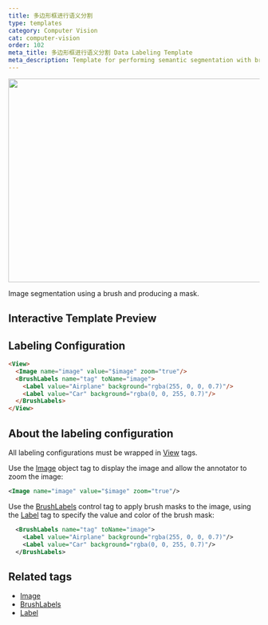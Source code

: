 ```yaml
---
title: 多边形框进行语义分割 
type: templates
category: Computer Vision
cat: computer-vision
order: 102
meta_title: 多边形框进行语义分割 Data Labeling Template
meta_description: Template for performing semantic segmentation with brush masks with Label Studio for your machine learning and data science projects.
---
```


<img src="/images/templates/semantic-segmentation-with-masks.png" alt="" class="gif-border" width="552px" height="408px" />

Image segmentation using a brush and producing a mask.

## Interactive Template Preview

<div id="main-preview"></div>

## Labeling Configuration

```html
<View>
  <Image name="image" value="$image" zoom="true"/>
  <BrushLabels name="tag" toName="image">
    <Label value="Airplane" background="rgba(255, 0, 0, 0.7)"/>
    <Label value="Car" background="rgba(0, 0, 255, 0.7)"/>
  </BrushLabels>
</View>
```

## About the labeling configuration

All labeling configurations must be wrapped in [View](/tags/view.html) tags.


Use the [Image](/tags/image.html) object tag to display the image and allow the annotator to zoom the image:
```xml
<Image name="image" value="$image" zoom="true"/>
```

Use the [BrushLabels](/tags/brushlabels.html) control tag to apply brush masks to the image, using the [Label](/tags/label.html) tag to specify the value and color of the brush mask:
```xml
  <BrushLabels name="tag" toName="image">
    <Label value="Airplane" background="rgba(255, 0, 0, 0.7)"/>
    <Label value="Car" background="rgba(0, 0, 255, 0.7)"/>
  </BrushLabels>
```

## Related tags

- [Image](/tags/image.html)
- [BrushLabels](/tags/brushlabels.html)
- [Label](/tags/label.html)
